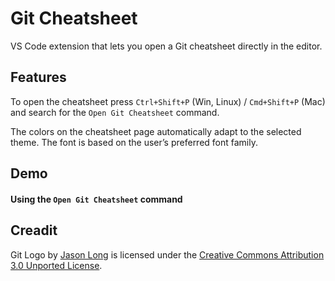 # Git Cheatsheet

VS Code extension that lets you open a Git cheatsheet directly in the editor.

## Features

To open the cheatsheet press `Ctrl+Shift+P` (Win, Linux) / `Cmd+Shift+P` (Mac) and search for the `Open Git Cheatsheet` command.

The colors on the cheatsheet page automatically adapt to the selected theme. The font is based on the user’s preferred font family.

## Demo

#### Using the `Open Git Cheatsheet` command



## Creadit

Git Logo by [Jason Long](https://twitter.com/jasonlong) is licensed under the [Creative Commons Attribution 3.0 Unported License](https://creativecommons.org/licenses/by/3.0/).